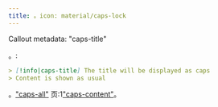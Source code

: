 ```yaml
---
title: 。icon: material/caps-lock
---
```


Callout metadata: "caps-title"

。:

```md
> [!info|caps-title] The title will be displayed as caps
> Content is shown as usual
```

。["caps-all"](../combined-styling/page-16.md)
页:1["caps-content"](../content-styling/page-6.md)。

